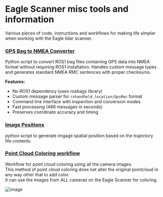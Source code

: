 # Eagle Scanner misc tools and information
Various pieces of code, instructions and workflows for making life simpler when working with the Eagle lidar scanner.

### [GPS Bag to NMEA Converter](https://github.com/0ut5ider/Eagle_Scanner_Misc/tree/main/GPS_bag_to_NMEA_stream)

Python script to convert ROS1 bag files containing GPS data into NMEA format without requiring ROS1 installation. Handles custom message types and generates standard NMEA RMC sentences with proper checksums.

**Features:**
- No ROS1 dependency (uses rosbags library)
- Custom message parser for `rshandheld_location/GpsRmc` format
- Command line interface with inspection and conversion modes
- Fast processing (486 messages in seconds)
- Preserves coordinate accuracy and timing

### [Image Positions](https://github.com/0ut5ider/Eagle_Scanner_Misc/tree/main/image_positions)

python script to generate imgage spatial position based on the trajectory file contents.

### [Point Cloud Coloring workflow](https://github.com/0ut5ider/Eagle_Scanner_Misc/tree/main/Metashape%20workflows)

Workflow for point cloud coloring using all the camera images.  
This method of point cloud coloring does not alter the original pointcloud in any way other that to add color.  
It can use the images from ALL cameras on the Eagle Scanner for coloring.

![image](https://github.com/user-attachments/assets/a5f46606-aa14-41a5-9772-31877ad772f8)

